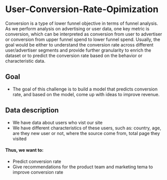 # User-Conversion-Rate-Opimization
Conversion is a type of lower funnel objective in terms of funnel analysis. As we perform analysis on advertising or user data, one key metric is conversion, which can be interpreted as conversion from user to advertiser or conversion from upper funnel spend to lower funnel spend. Usually, the goal would be either to understand the conversion rate across different user/advertiser segments and provide further granularity to enrich the dataset or to predict the conversion rate based on the behavior or characteristic data.

## Goal
- The goal of this challenge is to build a model that predicts conversion rate, and based on the model, come up with ideas to improve revenue.

## Data description
- We have data about users who vist our site
- We have different characteristics of these users, such as: country, age, are they new user or not, where the source come from, total page they visited
#### Thus, we want to:
- Predict conversion rate
- Give recommendations for the product team and marketing tema to improve conversion rate


